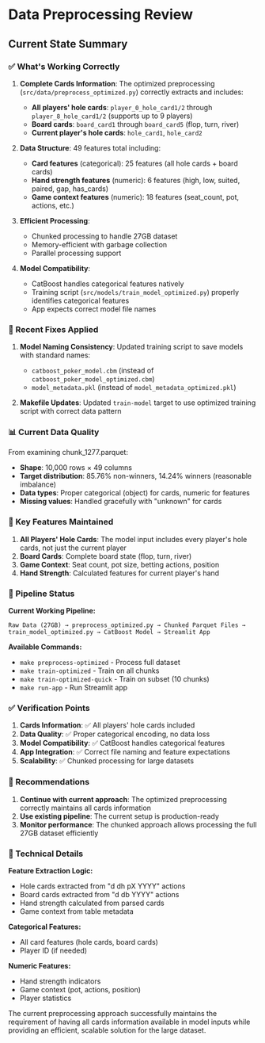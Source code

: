 # Data Preprocessing Review

## Current State Summary

### ✅ What's Working Correctly

1. **Complete Cards Information**: The optimized preprocessing (`src/data/preprocess_optimized.py`) correctly extracts and includes:
   - **All players' hole cards**: `player_0_hole_card1/2` through `player_8_hole_card1/2` (supports up to 9 players)
   - **Board cards**: `board_card1` through `board_card5` (flop, turn, river)
   - **Current player's hole cards**: `hole_card1`, `hole_card2`

2. **Data Structure**: 49 features total including:
   - **Card features** (categorical): 25 features (all hole cards + board cards)
   - **Hand strength features** (numeric): 6 features (high, low, suited, paired, gap, has_cards)
   - **Game context features** (numeric): 18 features (seat_count, pot, actions, etc.)

3. **Efficient Processing**: 
   - Chunked processing to handle 27GB dataset
   - Memory-efficient with garbage collection
   - Parallel processing support

4. **Model Compatibility**: 
   - CatBoost handles categorical features natively
   - Training script (`src/models/train_model_optimized.py`) properly identifies categorical features
   - App expects correct model file names

### 🔧 Recent Fixes Applied

1. **Model Naming Consistency**: Updated training script to save models with standard names:
   - `catboost_poker_model.cbm` (instead of `catboost_poker_model_optimized.cbm`)
   - `model_metadata.pkl` (instead of `model_metadata_optimized.pkl`)

2. **Makefile Updates**: Updated `train-model` target to use optimized training script with correct data pattern

### 📊 Current Data Quality

From examining chunk_1277.parquet:
- **Shape**: 10,000 rows × 49 columns
- **Target distribution**: 85.76% non-winners, 14.24% winners (reasonable imbalance)
- **Data types**: Proper categorical (object) for cards, numeric for features
- **Missing values**: Handled gracefully with "unknown" for cards

### 🎯 Key Features Maintained

1. **All Players' Hole Cards**: The model input includes every player's hole cards, not just the current player
2. **Board Cards**: Complete board state (flop, turn, river)
3. **Game Context**: Seat count, pot size, betting actions, position
4. **Hand Strength**: Calculated features for current player's hand

### 🚀 Pipeline Status

**Current Working Pipeline:**
```
Raw Data (27GB) → preprocess_optimized.py → Chunked Parquet Files → train_model_optimized.py → CatBoost Model → Streamlit App
```

**Available Commands:**
- `make preprocess-optimized` - Process full dataset
- `make train-optimized` - Train on all chunks
- `make train-optimized-quick` - Train on subset (10 chunks)
- `make run-app` - Run Streamlit app

### ✅ Verification Points

1. **Cards Information**: ✅ All players' hole cards included
2. **Data Quality**: ✅ Proper categorical encoding, no data loss
3. **Model Compatibility**: ✅ CatBoost handles categorical features
4. **App Integration**: ✅ Correct file naming and feature expectations
5. **Scalability**: ✅ Chunked processing for large datasets

### 🎯 Recommendations

1. **Continue with current approach**: The optimized preprocessing correctly maintains all cards information
2. **Use existing pipeline**: The current setup is production-ready
3. **Monitor performance**: The chunked approach allows processing the full 27GB dataset efficiently

### 📝 Technical Details

**Feature Extraction Logic:**
- Hole cards extracted from "d dh pX YYYY" actions
- Board cards extracted from "d db YYYY" actions  
- Hand strength calculated from parsed cards
- Game context from table metadata

**Categorical Features:**
- All card features (hole cards, board cards)
- Player ID (if needed)

**Numeric Features:**
- Hand strength indicators
- Game context (pot, actions, position)
- Player statistics

The current preprocessing approach successfully maintains the requirement of having all cards information available in model inputs while providing an efficient, scalable solution for the large dataset. 